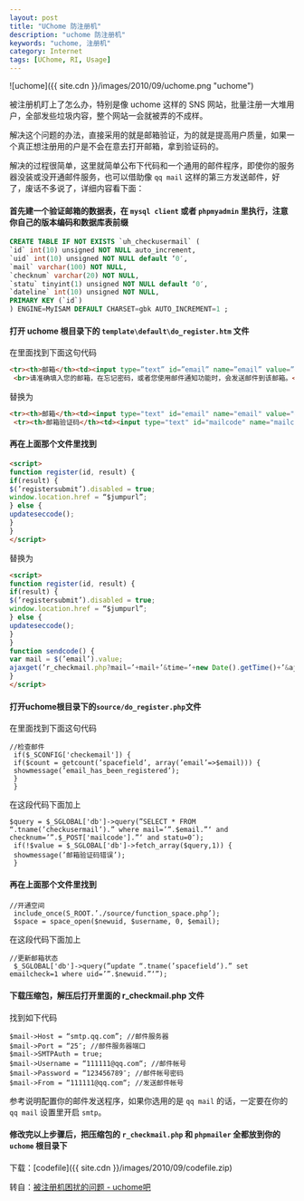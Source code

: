 ```yaml
---
layout: post
title: "UChome 防注册机"
description: "uchome 防注册机"
keywords: "uchome, 注册机"
category: Internet
tags: [UChome, RI, Usage]
---
```


![uchome]({{ site.cdn }}/images/2010/09/uchome.png "uchome")

被注册机盯上了怎么办，特别是像 uchome 这样的 SNS 网站，批量注册一大堆用户，全部发些垃圾内容，整个网站一会就被弄的不成样。

解决这个问题的办法，直接采用的就是邮箱验证，为的就是提高用户质量，如果一个真正想注册用的户是不会在意去打开邮箱，拿到验证码的。

<!-- more -->

解决的过程很简单，这里就简单公布下代码和一个通用的邮件程序，即使你的服务器没装或没开通邮件服务，也可以借助像 `qq mail` 这样的第三方发送邮件，好了，废话不多说了，详细内容看下面：

#### 首先建一个验证邮箱的数据表，在 `mysql client` 或者 `phpmyadmin` 里执行，注意你自己的版本编码和数据库表前缀

```sql
CREATE TABLE IF NOT EXISTS `uh_checkusermail` (
`id` int(10) unsigned NOT NULL auto_increment,
`uid` int(10) unsigned NOT NULL default ‘0′,
`mail` varchar(100) NOT NULL,
`checknum` varchar(20) NOT NULL,
`statu` tinyint(1) unsigned NOT NULL default ‘0′,
`dateline` int(10) unsigned NOT NULL,
PRIMARY KEY (`id`)
) ENGINE=MyISAM DEFAULT CHARSET=gbk AUTO_INCREMENT=1 ;
```

#### 打开 uchome 根目录下的 `template\default\do_register.htm` 文件

在里面找到下面这句代码

```html
<tr><th>邮箱</th><td><input type=”text” id=”email” name=”email” value=”@” tabindex=”5″ />
 <br>请准确填入您的邮箱，在忘记密码，或者您使用邮件通知功能时，会发送邮件到该邮箱。</td></tr>
````

替换为

```html
<tr><th>邮箱</th><td><input type="text" id="email" name="email" value="@" tabindex="5" />&nbsp;&nbsp;<input type="button" onclick="sendcode()" value="发送邮箱验证码" />&nbsp;<span id="sendmsg"></span></td></tr>
 <tr><th>邮箱验证码</th><td><input type="text" id="mailcode" name="mailcode" value="" tabindex="6" /></td></tr>
```

#### 再在上面那个文件里找到

```html
<script>
function register(id, result) {
if(result) {
$(’registersubmit’).disabled = true;
window.location.href = “$jumpurl”;
} else {
updateseccode();
}
}
</script>
```

替换为

```html
<script>
function register(id, result) {
if(result) {
$(’registersubmit’).disabled = true;
window.location.href = “$jumpurl”;
} else {
updateseccode();
}
}
function sendcode() {
var mail = $(’email’).value;
ajaxget(’r_checkmail.php?mail=’+mail+’&time=’+new Date().getTime()+’&ajaxdiv=sendmsg’, ’sendmsg’);
}
</script>
```

#### 打开uchome根目录下的`source/do_register.php`文件

在里面找到下面这句代码

```js+php
//检查邮件
 if($_SCONFIG['checkemail']) {
 if($count = getcount(’spacefield’, array(’email’=>$email))) {
 showmessage(’email_has_been_registered’);
 }
 }
```

在这段代码下面加上

```js+php
$query = $_SGLOBAL['db']->query(”SELECT * FROM “.tname(’checkusermail’).” where mail=’”.$email.”‘ and checknum=’”.$_POST['mailcode'].”‘ and statu=0″);
 if(!$value = $_SGLOBAL['db']->fetch_array($query,1)) {
 showmessage(’邮箱验证码错误’);
 }
```

#### 再在上面那个文件里找到

```js+php
//开通空间
 include_once(S_ROOT.’./source/function_space.php’);
 $space = space_open($newuid, $username, 0, $email);
```

在这段代码下面加上

```js+php
//更新邮箱状态
 $_SGLOBAL['db']->query(”update “.tname(’spacefield’).” set emailcheck=1 where uid=’”.$newuid.”‘”);
```

#### 下载压缩包，解压后打开里面的 r_checkmail.php 文件

找到如下代码

```js+php
$mail->Host = “smtp.qq.com”; //邮件服务器
$mail->Port = “25″; //邮件服务器端口
$mail->SMTPAuth = true;
$mail->Username = “111111@qq.com“; //邮件帐号
$mail->Password = “123456789″; //邮件帐号密码
$mail->From = “111111@qq.com“; //发送邮件帐号
```

参考说明配置你的邮件发送程序，如果你选用的是 `qq mail` 的话，一定要在你的 `qq mail` 设置里开启 `smtp`。

#### 修改完以上步骤后，把压缩包的 `r_checkmail.php` 和 `phpmailer` 全都放到你的 `uchome` 根目录下

下载：[codefile]({{ site.cdn }}/images/2010/09/codefile.zip)

转自：[被注册机困扰的问题 - uchome吧](http://www.uchome8.com/127)
